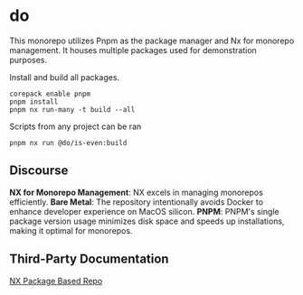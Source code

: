 # do

This monorepo utilizes Pnpm as the package manager and Nx for monorepo
management. It houses multiple packages used for demonstration purposes.

Install and build all packages.

```zshrc
corepack enable pnpm
pnpm install
pnpm nx run-many -t build --all
```

Scripts from any project can be ran

```zshrc
pnpm nx run @do/is-even:build
```

## Discourse

**NX for Monorepo Management**: NX excels in managing monorepos efficiently.
**Bare Metal**: The repository intentionally avoids Docker to enhance developer
experience on MacOS silicon. **PNPM**: PNPM's single package version usage
minimizes disk space and speeds up installations, making it optimal for
monorepos.

## Third-Party Documentation

[NX Package Based Repo](https://nx.dev/getting-started/tutorials/package-based-repo-tutorial)
